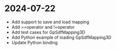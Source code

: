 # 2024-07-22
- Add support to save and load mapping
- Add ==operator and !=operator
- Add test cases for GpSdfMapping3D
- Add Python example of loading GpSdfMapping3D
- Update Python binding
